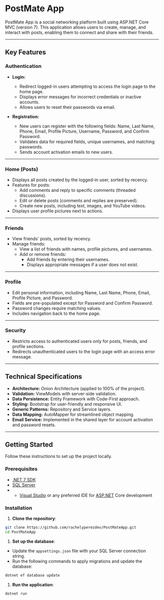 # PostMate App  

PostMate App is a social networking platform built using ASP.NET Core MVC (version 7). This application allows users to create, manage, and interact with posts, enabling them to connect and share with their friends.  

---

## **Key Features**  

### **Authentication**  
- **Login:**  
  - Redirect logged-in users attempting to access the login page to the home page.  
  - Displays error messages for incorrect credentials or inactive accounts.  
  - Allows users to reset their passwords via email.  

- **Registration:**  
  - New users can register with the following fields: Name, Last Name, Phone, Email, Profile Picture, Username, Password, and Confirm Password.  
  - Validates data for required fields, unique usernames, and matching passwords.  
  - Sends account activation emails to new users.  

---

### **Home (Posts)**  
- Displays all posts created by the logged-in user, sorted by recency.  
- Features for posts:  
  - Add comments and reply to specific comments (threaded discussions).  
  - Edit or delete posts (comments and replies are preserved).  
  - Create new posts, including text, images, and YouTube videos.  
- Displays user profile pictures next to actions.  

---

### **Friends**  
- View friends' posts, sorted by recency.  
- Manage friends:  
  - View a list of friends with names, profile pictures, and usernames.  
  - Add or remove friends:  
    - Add friends by entering their usernames.  
    - Displays appropriate messages if a user does not exist.  

---

### **Profile**  
- Edit personal information, including Name, Last Name, Phone, Email, Profile Picture, and Password.  
- Fields are pre-populated except for Password and Confirm Password.  
- Password changes require matching values.  
- Includes navigation back to the home page.  

---

### **Security**  
- Restricts access to authenticated users only for posts, friends, and profile sections.  
- Redirects unauthenticated users to the login page with an access error message.  

---

## **Technical Specifications**  

- **Architecture:** Onion Architecture (applied to 100% of the project).  
- **Validation:** ViewModels with server-side validation.  
- **Data Persistence:** Entity Framework with Code-First approach.  
- **Styling:** Bootstrap for user-friendly and responsive UI.  
- **Generic Patterns:** Repository and Service layers.  
- **Data Mapping:** AutoMapper for streamlined object mapping.  
- **Email Service:** Implemented in the shared layer for account activation and password resets.  

---

## Getting Started

Follow these instructions to set up the project locally.

### Prerequisites

- [.NET 7 SDK](https://dotnet.microsoft.com/en-us/download/dotnet/7.0)
- [SQL Server](https://www.microsoft.com/en-us/sql-server/sql-server-downloads)
- * [Visual Studio](https://visualstudio.microsoft.com/) or any preferred IDE for [ASP.NET](http://asp.net/) Core development

### Installation

1. **Clone the repository**:

```bash
git clone https://github.com/rachelyperezdev/PostMateApp.git
cd PostMateApp
```

1. **Set up the database**:
- Update the `appsettings.json` file with your SQL Server connection string.
- Run the following commands to apply migrations and update the database:

```bash
dotnet ef database update
```

1. **Run the application**:

```bash
dotnet run
```
